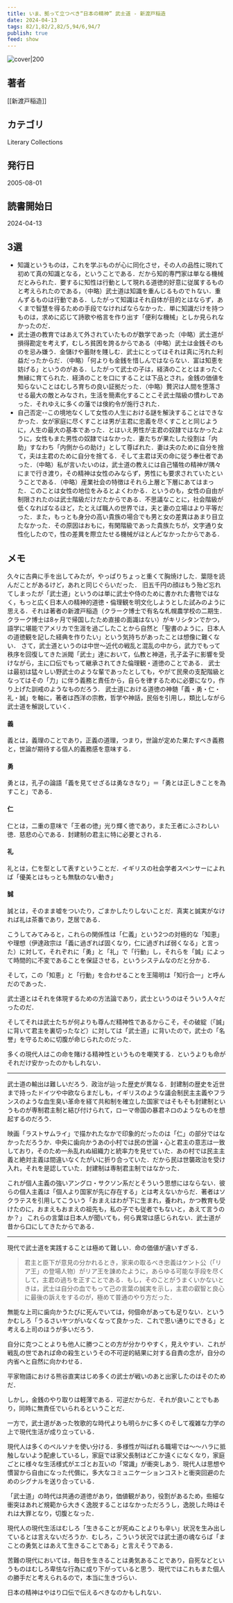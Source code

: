 ```yaml
---
title: いま、拠って立つべき“日本の精神” 武士道 - 新渡戸稲造
date: 2024-04-13
tags: 82/1,82/2,82/5,94/6,94/7
publish: true
feed: show
---
```

![cover|200](http://books.google.com/books/content?id=kNX6iUjd3EgC&printsec=frontcover&img=1&zoom=1&edge=curl&source=gbs_api)
## 著者
[[新渡戸稲造]]
## カテゴリ
Literary Collections
## 発行日
2005-08-01
## 読書開始日
2024-04-13

## 3選
 - 知識というものは，これを学ぶものが心に同化させ，その人の品性に現れて初めて真の知識となる，ということである．だから知的専門家は単なる機械だとみられた．要するに知性は行動として現れる道徳的好意に従属するものと考えられたのである，（中略）武士道は知識を重んじるものでｈない．重んずるものは行動である．したがって知識はそれ自体が目的とはならず，あくまで智慧を得るための手段でなければならなかった．単に知識だけを持つものは，求めに応じて詩歌や格言を作り出す「便利な機械」としか見られなかったのだ．
 - 武士道の教育ではあえて外されていたものが数学であった（中略）武士道が損得勘定を考えず，むしろ貧困を誇るからである（中略）武士は金銭そのものを忌み嫌う．金儲けや蓄財を賤しむ．武士にとってはそれは真に汚れた利益だったからだ．（中略）「何よりも金銭を惜しんではならない．富は知恵を妨げる」というのがある．したがって武士の子は，経済のこととはまったく無縁に育てられた．経済のことを口にすることは下品とされ，金銭の価値を知らないことはむしろ育ちの良い証拠だった．（中略）贅沢は人間を堕落させる最大の敵とみなされ，生活を簡素化することこそ武士階級の慣わしであった．それゆえに多くの藩では倹約令が施行された．
 - 自己否定--この境地なくして女性の人生における謎を解決することはできなかった．女が家庭に尽くすことは男が主君に忠義を尽くすことと同じように，人生の最大の基本であった．とはいえ男性が主君の奴隷ではなかったように，女性もまた男性の奴隷ではなかった．妻たちが果たした役割は「内助」すなわち「内側からの助け」として尊ばれた．妻は夫のために自分を捨て，夫は主君のために自分を捨てる．そして主君は天の命に従う奉仕者であった．（中略）私が言いたいのは，武士道の教えには自己犠牲の精神が隅々にまで行き渡り，その精神は女性のみならず，男性にも要求されていたということである．（中略）産業社会の特徴はそれら上層と下層にあてはまった．このことは女性の地位をみるとよくわかる．というのも，女性の自由が制限されたのは武士階級だけだたからである．不思議なことに，社会階級が低くなればなるほど，たとえば職人の世界では，夫と妻の立場はより平等だった．また，もっとも身分の高い貴族の場合でも男と女の差異はあまり目立たなかった．その原因はおもに，有閑階級であった貴族たちが，文字通り女性化したので，性の差異を際立たせる機械がほとんどなかったからである．


## メモ

久々に古典に手を出してみたが，やっぱりちょっと重くて胸焼けした．葉隠を読んだことがあるけど，あれと同じぐらいだった．
旧五千円の顔はもう殆ど忘れてしまったが「武士道」というのは単に武士や侍のために書かれた書物ではなく，もっと広く日本人の精神的道徳・倫理観を明文化しようとした試みのように思える．それは著者の新渡戸稲造（クラーク博士で有名な札幌農学校の二期生．クラーク博士は8ヶ月で帰国したため直接の面識はない）がキリシタンでかつ，語学に堪能でアメリカで生涯を過ごしたことから自然と「聖書のように，日本人の道徳観を記した経典を作りたい」という気持ちがあったことは想像に難くない．
さて，武士道というのは中世〜近代の戦乱と混乱の中から，武力でもって秩序を回復してきた派閥「武士」達において，仏教と神道，孔子孟子に影響を受けながら，主に口伝でもって継承されてきた倫理観・道徳のことである．
武士は最初は猛々しい野武士のような輩であったとしても，やがて民衆の支配階級となってはその「力」に伴う義務と責任から，自らを律するために必要になり，作り上げた訓戒のようなものだろう．
武士道における道徳の神髄「義・勇・仁・礼・誠」を軸に，著者は西洋の宗教，哲学や神話，民俗を引用し，類比しながら武士道を解説していく．
#### 義
義とは，義理のことであり，正義の道理，つまり，世論が定めた果たすべき義務と，世論が期待する個人的義務感を意味する．

#### 勇
勇とは，孔子の論語「義を見てせざるは勇なきなり」＝「勇とは正しきことを為すこと」である．

#### 仁
仁とは，二重の意味で「王者の徳」光り輝く徳であり，また王者にふさわしい徳．慈悲の心である．封建制の君主に特に必要とされる．

#### 礼
礼とは，仁を型として表すということだ．イギリスの社会学者スペンサーによれば「優美とはもっとも無駄のない動き」

#### 誠
誠とは，そのまま嘘をついたり，ごまかしたりしないことだ．真実と誠実がなければ礼は茶番であり，芝居である．

こうしてみてみると，これらの関係性は「仁義」という2つの対極的な「知恵」や理想（伊達政宗は「義に過ぎれば固くなり，仁に過ぎれば弱くなる」と言った）に対して，それぞれに「勇」と「礼」で「行動」し，それらを「誠」によって時間的に不変であることを保証させる，というシステムなのだと分かる．

そして，この「知恵」と「行動」を合わせることを王陽明は「知行合一」と呼んだのであった．

武士道とはそれを体現するための方法論であり，武士というのはそういう人々だったのだ．

そしてそれは武士たちが何よりも尊んだ精神性であるからこそ，その破綻（「誠」に背いて君主を裏切ったなど）に対しては「武士道」に背いたので，武士の「名誉」を守るために切腹が命じられたのだった．

多くの現代人はこの命を賭ける精神性というものを嘲笑する．というよりも命がそれだけ安かったのかもしれない．

---

武士道の輸出は難しいだろう．政治が辿った歴史が異なる．封建制の歴史を近世まで持ったドイツや中欧ならまだしも，イギリスのような議会制民主主義やフランスのような血生臭い革命を経て共和制を確立した国家ではそもそも封建制というものが専制君主制と結び付けられて，ローマ帝国の暴君ネロのようなものを想起するのだろう．

映画「ラストサムライ」で描かれたなかで印象的だったのは「仁」の部分ではなかっただろうか．中央に歯向かうあの小村では民の世論・心と君主の意志は一致しており，そのため一糸乱れぬ組織力と統率力を見せていた．あの村では民主主義と絶対主義は間違いなくたがいに折り合っていた．だから民は世襲政治を受け入れ，それを是認していた．封建制は専制君主制ではなかった．

これが個人主義の強いアングロ・サクソン系だとそういう思想にはならない．彼らの個人主義は「個人より国家が先に存在する」とは考えないからだ．著者はソクラテスを引用してこういう「おまえはわが下に生まれ，養われ，かつ教育も受けたのに，おまえもおまえの祖先も，私の子でも従者でもないと，あえて言うのか？」
これらの言葉は日本人が聞いても，何ら異常は感じられない．武士道が昔から口にしてきたからである．

---

現代で武士道を実践することは極めて難しい．命の価値が違いすぎる．

> 君主と臣下が意見の分かれるとき，家来の取るべき忠義はケント公（「リア王」の登場人物）がリア王を諌めたように，あらゆる可能な手段を尽くして，主君の過ちを正すことである．もし，そのことがうまくいかないときは，武士は自分の血でもって己の言葉の誠実を示し，主君の叡智と良心に最後の訴えをするのが，極めて普通のやり方だった．

無能な上司に歯向かうたびに死んでいては，何個命があっても足りない．というかむしろ「うるさいヤツがいなくなって良かった．これで思い通りにできる」と考える上司のほうが多いだろう．

自分に克つことよりも他人に勝つことの方が分かりやすく，見えやすい．これが戦乱の世であれば命の殺生というその不可逆的結果に対する自責の念が，自分の内省へと自然に向かわせる．

平家物語における熊谷直実はじめ多くの武士が戦いのあと出家したのはそのためだ．

しかし，金銭のやり取りは軽薄である．可逆だからだ．それが良いことでもあり，同時に無責任でいられるということだ．

一方で，武士道があった牧歌的な時代よりも明らかに多くのそして複雑な力学の上で現代生活が成り立っている．

現代人は多くのペルソナを使い分ける．多様性が叫ばれる職場では〜〜ハラに抵触しないよう配慮しているし，家庭では家父長制はどこか遠くになくなり，家庭ごとに様々な生活様式がエゴとお互いの「常識」が衝突しあう．現代人は思想や慣習から自由になった代償に，多大なコミュニケーションコストと衝突回避のためのシグナルを送り合っている．

「武士道」の時代は共通の道徳があり，価値観があり，役割があるため，些細な衝突はあれど規範から大きく逸脱することはなかっただろうし，逸脱した時はそれは大罪となり，切腹となった．

現代人の現代生活はむしろ「生きることが死ぬことよりも辛い」状況を生み出しているとは言えないだろうか．むしろ，こういう状況では武士道の魂ならば「まことの勇気とはあえて生きることである」と言えそうである．

苦難の現代においては，毎日を生きることは勇気あることであり，自死などというものはむしろ卑怯な行為に成り下がっていると思う．現代ではこれもまた個人の勝手だと考えられるので，本当に生きづらい．

日本の精神はやはり口伝で伝えるべきなのかもしれない．
